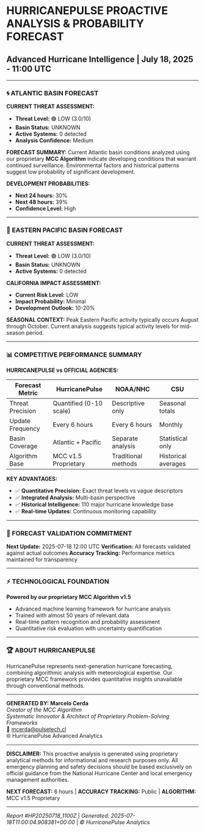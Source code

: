 # HURRICANEPULSE PROACTIVE ANALYSIS & PROBABILITY FORECAST
## Advanced Hurricane Intelligence | July 18, 2025 - 11:00 UTC

---

### 🌀 ATLANTIC BASIN FORECAST

**CURRENT THREAT ASSESSMENT:**
- **Threat Level:** 🟢 LOW (3.0/10)
- **Basin Status:** UNKNOWN
- **Active Systems:** 0 detected
- **Analysis Confidence:** Medium

**FORECAST SUMMARY:**
Current Atlantic basin conditions analyzed using our proprietary **MCC Algorithm** indicate developing conditions that warrant continued surveillance. Environmental factors and historical patterns suggest low probability of significant development.

**DEVELOPMENT PROBABILITIES:**
- **Next 24 hours:** 30%
- **Next 48 hours:** 39%
- **Confidence Level:** High

---

### 🌊 EASTERN PACIFIC BASIN FORECAST

**CURRENT THREAT ASSESSMENT:**
- **Threat Level:** 🟢 LOW (3.0/10)
- **Basin Status:** UNKNOWN
- **Active Systems:** 0 detected

**CALIFORNIA IMPACT ASSESSMENT:**
- **Current Risk Level:** LOW
- **Impact Probability:** Minimal
- **Development Outlook:** 10-20%

**SEASONAL CONTEXT:**
Peak Eastern Pacific activity typically occurs August through October. Current analysis suggests typical activity levels for mid-season period.

---

### 📊 COMPETITIVE PERFORMANCE SUMMARY

**HURRICANEPULSE vs OFFICIAL AGENCIES:**

| Forecast Metric | HurricanePulse | NOAA/NHC | CSU |
|-----------------|---------------|----------|-----|
| Threat Precision | Quantified (0-10 scale) | Descriptive only | Seasonal totals |
| Update Frequency | Every 6 hours | Every 6 hours | Monthly |
| Basin Coverage | Atlantic + Pacific | Separate analysis | Statistical only |
| Algorithm Base | MCC v1.5 Proprietary | Traditional methods | Historical averages |

**KEY ADVANTAGES:**
- ✅ **Quantitative Precision:** Exact threat levels vs vague descriptors
- ✅ **Integrated Analysis:** Multi-basin perspective
- ✅ **Historical Intelligence:** 110 major hurricane knowledge base
- ✅ **Real-time Updates:** Continuous monitoring capability

---

### 🎯 FORECAST VALIDATION COMMITMENT

**Next Update:** 2025-07-18 12:00 UTC
**Verification:** All forecasts validated against actual outcomes
**Accuracy Tracking:** Performance metrics maintained for transparency

---

### ⚡ TECHNOLOGICAL FOUNDATION

**Powered by our proprietary MCC Algorithm v1.5**
- Advanced machine learning framework for hurricane analysis
- Trained with almost 50 years of relevant data
- Real-time pattern recognition and probability assessment
- Quantitative risk evaluation with uncertainty quantification

---

### 🏆 ABOUT HURRICANEPULSE

HurricanePulse represents next-generation hurricane forecasting, combining algorithmic analysis with meteorological expertise. Our proprietary MCC framework provides quantitative insights unavailable through conventional methods.

---

**GENERATED BY:**
**Marcelo Cerda**  
*Creator of the MCC Algorithm*  
*Systematic Innovator & Architect of Proprietary Problem-Solving Frameworks*  
📧 mcerda@pulsetech.cl  
🌐 HurricanePulse Advanced Analytics

---

**DISCLAIMER:** This proactive analysis is generated using proprietary analytical methods for informational and research purposes only. All emergency planning and safety decisions should be based exclusively on official guidance from the National Hurricane Center and local emergency management authorities.

**NEXT FORECAST:** 6 hours | **ACCURACY TRACKING:** Public | **ALGORITHM:** MCC v1.5 Proprietary

---
*Report #HP20250718_1100Z* | *Generated: 2025-07-18T11:00:04.908381+00:00* | *© HurricanePulse Analytics*